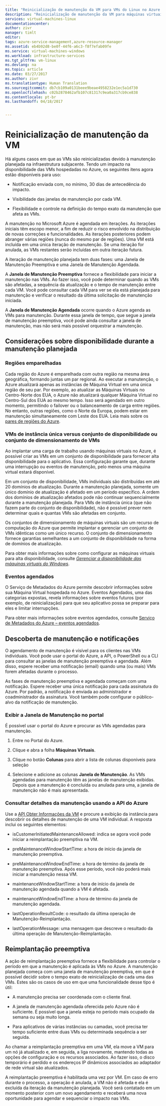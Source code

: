 ```yaml
---
title: "Reinicialização de manutenção da VM para VMs do Linux no Azure | Microsoft Docs"
description: "Reinicialização de manutenção da VM para máquinas virtuais do Linux."
services: virtual-machines-linux
documentationcenter: 
author: zivr
manager: timlt
editor: 
tags: azure-service-management,azure-resource-manager
ms.assetid: eb4b92d8-be0f-44f6-a6c3-f8f7efab09fe
ms.service: virtual-machines-windows
ms.workload: infrastructure-services
ms.tgt_pltfrm: vm-linux
ms.devlang: na
ms.topic: article
ms.date: 03/27/2017
ms.author: zivr
ms.translationtype: Human Translation
ms.sourcegitcommit: db7cb109a0131beee9beae4958232e1ec5a1d730
ms.openlocfilehash: c02b2878462afb107c81317c9ea0a317cb9ce838
ms.contentlocale: pt-br
ms.lasthandoff: 04/18/2017


---
```


# <a name="vm-restarting-maintenance"></a>Reinicialização de manutenção da VM

Há alguns casos em que as VMs são reinicializadas devido à manutenção planejada na infraestrutura subjacente. Tendo um impacto na disponibilidade das VMs hospedadas no Azure, os seguintes itens agora estão disponíveis para uso:

-   Notificação enviada com, no mínimo, 30 dias de antecedência do impacto.

-   Visibilidade das janelas de manutenção por cada VM.

-   Flexibilidade e controle na definição do tempo exato da manutenção que afeta as VMs.

A manutenção no Microsoft Azure é agendada em iterações. As iterações iniciais têm escopo menor, a fim de reduzir o risco envolvido na distribuição de novas correções e funcionalidades. As iterações posteriores podem abranger várias regiões (nunca do mesmo par de regiões). Uma VM está incluída em uma única iteração de manutenção. Se uma iteração for anulada, as VMs restantes serão incluídas em outra iteração futura.

A iteração de manutenção planejada tem duas fases: uma Janela de Manutenção Preemptiva e uma Janela de Manutenção Agendada.

A **Janela de Manutenção Preemptiva** fornece a flexibilidade para iniciar a manutenção nas VMs. Ao fazer isso, você pode determinar quando as VMs são afetadas, a sequência da atualização e o tempo de manutenção entre cada VM. Você pode consultar cada VM para ver se ela está planejada para manutenção e verificar o resultado da última solicitação de manutenção iniciada.

A **Janela de Manutenção Agendada** ocorre quando o Azure agenda as VMs para manutenção. Durante essa janela de tempo, que segue a janela de manutenção preemptiva, você pode ainda consultar a janela de manutenção, mas não será mais possível orquestrar a manutenção.

## <a name="availability-considerations-during-planned-maintenance"></a>Considerações sobre disponibilidade durante a manutenção planejada 

### <a name="paired-regions"></a>Regiões emparelhadas

Cada região do Azure é emparelhada com outra região na mesma área geográfica, formando juntas um par regional. Ao executar a manutenção, o Azure atualizará apenas as instâncias de Máquina Virtual em uma única região de seu par. Por exemplo, ao atualizar as Máquinas Virtuais no Centro-Norte dos EUA, o Azure não atualizará qualquer Máquina Virtual no Centro-Sul dos EUA ao mesmo tempo. Isso será agendado em outro momento, permitindo o failover ou o balanceamento de carga entre regiões. No entanto, outras regiões, como o Norte da Europa, podem estar em manutenção simultaneamente com Leste dos EUA.
Leia mais sobre os [pares de regiões do Azure](https://docs.microsoft.com/azure/best-practices-availability-paired-regions).

### <a name="single-instance-vms-vs-availability-set-or-vm-scale-set"></a>VMs de instância única versus conjunto de disponibilidade ou conjunto de dimensionamento de VMs

Ao implantar uma carga de trabalho usando máquinas virtuais no Azure, é possível criar as VMs em um conjunto de disponibilidade para fornecer alta disponibilidade para o aplicativo. Essa configuração garante que, durante uma interrupção ou eventos de manutenção, pelo menos uma máquina virtual estará disponível.

Em um conjunto de disponibilidade, VMs individuais são distribuídas em até 20 domínios de atualização. Durante a manutenção planejada, somente um único domínio de atualização é afetado em um período específico. A ordem dos domínios de atualização afetados pode não continuar sequencialmente durante a manutenção planejada. Para VMs de instância única (que não fazem parte do conjunto de disponibilidade), não é possível prever nem determinar quais e quantas VMs são afetadas em conjunto.

Os conjuntos de dimensionamento de máquinas virtuais são um recurso de computação do Azure que permite implantar e gerenciar um conjunto de VMs idênticas como um único recurso.
O conjunto de dimensionamento fornece garantias semelhantes a um conjunto de disponibilidade na forma de domínios de atualização. 

Para obter mais informações sobre como configurar as máquinas virtuais para alta disponibilidade, consulte [*Gerenciar a disponibilidade das máquinas virtuais do Windows*](manage-availability.md?toc=%2fazure%2fvirtual-machines%2flinux%2ftoc.json).

### <a name="scheduled-events"></a>Eventos agendados

O Serviço de Metadados do Azure permite descobrir informações sobre sua Máquina Virtual hospedada no Azure. Eventos Agendados, uma das categorias expostas, revela informações sobre eventos futuros (por exemplo, de reinicialização) para que seu aplicativo possa se preparar para eles e limitar interrupções.

Para obter mais informações sobre eventos agendados, consulte [Serviço de Metadados do Azure – eventos agendados](../virtual-machines-scheduled-events.md).

## <a name="maintenance-discovery-and-notifications"></a>Descoberta de manutenção e notificações

O agendamento de manutenção é visível para os clientes nas VMs individuais. Você pode usar o portal do Azure, a API, o PowerShell ou a CLI para consultar as janelas de manutenção preemptiva e agendada. Além disso, espere receber uma notificação (email) quando uma (ou mais) VMs forem afetadas durante o processo.

As fases de manutenção preemptiva e agendada começam com uma notificação. Espere receber uma única notificação para cada assinatura do Azure. Por padrão, a notificação é enviada ao administrador e coadministrador da assinatura. Você também pode configurar o público-alvo da notificação de manutenção.

### <a name="view-the-maintenance-window-in-the-portal"></a>Exibir a Janela de Manutenção no portal 

É possível usar o portal do Azure e procurar as VMs agendadas para manutenção.

1.  Entre no Portal do Azure.

2.  Clique e abra a folha **Máquinas Virtuais**.

3.  Clique no botão **Colunas** para abrir a lista de colunas disponíveis para seleção

4.  Selecione e adicione as colunas **Janela de Manutenção**. As VMs agendadas para manutenção têm as janelas de manutenção exibidas. Depois que a manutenção é concluída ou anulada para uma, a janela de manutenção não é mais apresentada.

### <a name="query-maintenance-details-using-the-azure-api"></a>Consultar detalhes da manutenção usando a API do Azure

Use a [API Obter Informações da VM](https://docs.microsoft.com/rest/api/compute/virtualmachines/virtualmachines-get) e procure a exibição da instância para descobrir os detalhes de manutenção de uma VM individual. A resposta inclui os seguintes elementos:

  - isCustomerInitiatedMaintenanceAllowed: indica se agora você pode iniciar a reimplantação preemptiva na VM.

  - preMaintenanceWindowStartTime: a hora de início da janela de manutenção preemptiva.

  - preMaintenanceWindowEndTime: a hora de término da janela de manutenção preemptiva. Após esse período, você não poderá mais iniciar a manutenção nessa VM.
    
  - maintenanceWindowStartTime: a hora de início da janela de manutenção agendada quando a VM é afetada.

  - maintenanceWindowEndTime: a hora de término da janela de manutenção agendada.
  
  - lastOperationResultCode: o resultado da última operação de Manutenção-Reimplantação.
 
  - lastOperationMessage: uma mensagem que descreve o resultado da última operação de Manutenção-Reimplantação.


## <a name="pre-emptive-redeploy"></a>Reimplantação preemptiva

A ação de reimplantação preemptiva fornece a flexibilidade para controlar o período em que a manutenção é aplicada às VMs no Azure. A manutenção planejada começa com uma janela de manutenção preemptiva, em que é possível decidir sobre o tempo exato de reinicialização de cada uma das VMs. Estes são os casos de uso em que uma funcionalidade desse tipo é útil:

-   A manutenção precisa ser coordenada com o cliente final.

-   A janela de manutenção agendada oferecida pelo Azure não é suficiente.
    É possível que a janela esteja no período mais ocupado da semana ou seja muito longa.

-   Para aplicativos de várias instâncias ou camadas, você precisa ter tempo suficiente entre duas VMs ou determinada sequência a ser seguida.

Ao chamar a reimplantação preemptiva em uma VM, ela move a VM para um nó já atualizado e, em seguida, a liga novamente, mantendo todas as opções de configuração e os recursos associados. Ao fazer isso, o disco temporário é perdido e os endereços IP dinâmicos associados ao adaptador de rede virtual são atualizados.

A reimplantação preemptiva é habilitada uma vez por VM. Em caso de erro durante o processo, a operação é anulada, a VM não é afetada e ela é excluída da iteração da manutenção planejada. Você será contatado em um momento posterior com um novo agendamento e receberá uma nova oportunidade para agendar e sequenciar o impacto nas VMs.

